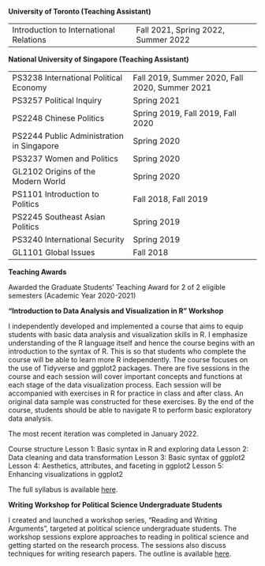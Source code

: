  
**University of Toronto (Teaching Assistant)**


<table border="0">
 <tr>
   <td>Introduction to International Relations</td>
   <td>Fall 2021, Spring 2022, Summer 2022</td>
 
 </tr>
</table>
 
**National University of Singapore (Teaching Assistant)**

<table border="0">
 <tr>
   <td>PS3238 International Political Economy</td>
   <td>Fall 2019, Summer 2020, Fall 2020, Summer 2021</td>
 
 </tr>
 <tr>
      <td>PS3257 Political Inquiry</td>
      <td>Spring 2021</td>
 </tr>
 <tr>
      <td>PS2248 Chinese Politics </td>
      <td>Spring 2019, Fall 2019, Fall 2020</td>
 </tr>
 <tr>
      <td>PS2244 Public Administration in Singapore</td>
      <td>Spring 2020</td>
   </tr>
 <tr>
      <td>PS3237 Women and Politics</td>
      <td>Spring 2020</td>
   </tr>
 <tr>
      <td>GL2102 Origins of the Modern World</td>
        <td>Spring 2020</td>
   </tr>
 <tr>
        <td>PS1101 Introduction to Politics</td>
        <td>Fall 2018, Fall 2019</td>
   </tr>
 <tr>
        <td>PS2245 Southeast Asian Politics</td>      
  <td>Spring 2019</td>
   </tr>
 <tr>
    <td>PS3240 International Security </td>
    <td>Spring 2019</td>
   </tr>
 <tr>
    <td>GL1101 Global Issues</td>
      <td>Fall 2018</td>
 
 </tr>
</table>


**Teaching Awards**<br>

Awarded the Graduate Students’ Teaching Award for 2 of 2 eligible semesters (Academic Year 2020-2021)

**“Introduction to Data Analysis and Visualization in R” Workshop**

I independently developed and implemented a course that aims to equip students with basic data analysis and visualization skills in R. I emphasize understanding of the R language itself and hence the course begins with an introduction to the syntax of R. This is so that students who complete the course will be able to learn more R independently. The course focuses on the use of Tidyverse and ggplot2 packages. There are five sessions in the course and each session will cover important concepts and functions at each stage of the data visualization process. Each session will be accompanied with exercises in R for practice in class and after class. An original data sample was constructed for these exercises. By the end of the course, students should be able to navigate R to perform basic exploratory data analysis. 

The most recent iteration was completed in January 2022. 

Course structure
Lesson 1: Basic syntax in R and exploring data
Lesson 2: Data cleaning and data transformation 
Lesson 3: Basic syntax of ggplot2 
Lesson 4: Aesthetics, attributes, and faceting in ggplot2
Lesson 5: Enhancing visualizations in ggplot2

The full syllabus is available <a href="https://www.dropbox.com/s/lfwr5j4nuyzabe9/Introduction%20to%20Data%20Analysis%20and%20Visualisation%20-%20updated1September2021.pdf?dl=0">here</a>. 

**Writing Workshop for Political Science Undergraduate Students** <br>

I created and launched a workshop series, “Reading and Writing Arguments”, targeted at political science undergraduate students. The workshop sessions explore approaches to reading in political science and getting started on the research process. The sessions also discuss techniques for writing research papers. The outline is available <a href="https://static1.squarespace.com/static/5d31deaf24ec13000175a6d8/t/5d9804a0bd4c1842802573b1/1570243745469/Writing+Workshop+Outline+%28as+of+Oct+5%29.pdf">here</a>.














